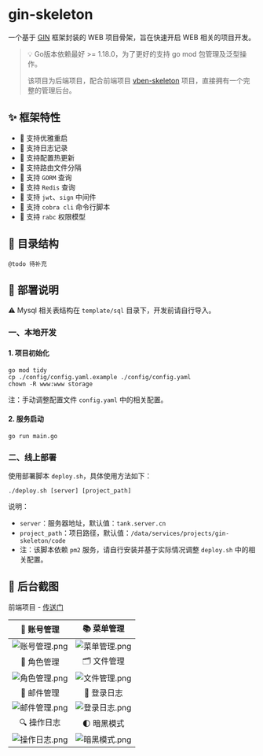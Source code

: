 # gin-skeleton

一个基于 [GIN](https://github.com/gin-gonic/gin) 框架封装的 WEB 项目骨架，旨在快速开启 WEB 相关的项目开发。

> 💡 Go版本依赖最好 >= 1.18.0，为了更好的支持 go mod 包管理及泛型操作。
> 
> 该项目为后端项目，配合前端项目 [vben-skeleton](https://github.com/mesfreeman/vben-skeleton) 项目，直接拥有一个完整的管理后台。

## ✨ 框架特性

* 🍥 支持优雅重启
* 🍤 支持日志记录
* 🍣 支持配置热更新
* 🍔 支持路由文件分隔
* 🍕 支持 `GORM` 查询
* 🌮 支持 `Redis` 查询
* 🍵 支持 `jwt`、`sign` 中间件 
* 🍟 支持 `cobra cli` 命令行脚本
* 🍭 支持 `rabc` 权限模型

## 🌴 目录结构

```text
@todo 待补充
```

## 📖 部署说明

⚠️ Mysql 相关表结构在 `template/sql` 目录下，开发前请自行导入。

### 一、本地开发

#### 1. 项目初始化

```shell
go mod tidy
cp ./config/config.yaml.example ./config/config.yaml
chown -R www:www storage
```
注：手动调整配置文件 `config.yaml` 中的相关配置。

#### 2. 服务启动

```shell
go run main.go
```

### 二、线上部署

使用部署脚本 `deploy.sh`，具体使用方法如下：

```shell
./deploy.sh [server] [project_path]
```

说明：

* `server`：服务器地址，默认值：`tank.server.cn`
* `project_path`：项目路径，默认值：`/data/services/projects/gin-skeleton/code`
* 注：该脚本依赖 `pm2` 服务，请自行安装并基于实际情况调整 `deploy.sh` 中的相关配置。

## 🎨 后台截图

前端项目 - [传送门](https://github.com/mesfreeman/vben-skeleton)

|                                                                 🙅 账号管理                                                                 |                                   📚 菜单管理                                    |
|:---------------------------------------------------------------------------------------------------------------------------------------:|:----------------------------------------------------------------------------:|
| ![账号管理.png](https://file.dandy.fun/picgo/swap/iShot_2022-11-08_17.03.55.png?imageView2/0/q/70%7Cimageslim%7CimageMogr2/thumbnail/1500x) | ![菜单管理.png](https://file.dandy.fun/picgo/swap/iShot_2022-11-08_17.04.38.png?imageView2/0/q/70%7Cimageslim%7CimageMogr2/thumbnail/1500x) |
|                                                                 👨 角色管理                                                                 |                                   🗂 文件管理                                    |
| ![角色管理.png](https://file.dandy.fun/picgo/swap/iShot_2022-11-08_17.04.53.png?imageView2/0/q/70%7Cimageslim%7CimageMogr2/thumbnail/1500x) | ![文件管理.png](https://file.dandy.fun/picgo/swap/iShot_2022-11-08_17.06.01.png?imageView2/0/q/70%7Cimageslim%7CimageMogr2/thumbnail/1500x) |
|                                                                 📨 邮件管理                                                                 |                                   📝 登录日志                                    |
|      ![邮件管理.png](https://file.dandy.fun/picgo/swap/202406172233282.png?imageView2/0/q/70%7Cimageslim%7CimageMogr2/thumbnail/1500x)      | ![登录日志.png](https://file.dandy.fun/picgo/swap/iShot_2022-11-08_17.06.36.png?imageView2/0/q/70%7Cimageslim%7CimageMogr2/thumbnail/1500x) |
|                                                                 🔍 操作日志                                                                 |                                   🌓 暗黑模式                                    |
| ![操作日志.png](https://file.dandy.fun/picgo/swap/iShot_2022-11-08_17.34.23.png?imageView2/0/q/70%7Cimageslim%7CimageMogr2/thumbnail/1500x) | ![暗黑模式.png](https://file.dandy.fun/picgo/swap/iShot_2022-11-08_17.09.37.png?imageView2/0/q/70%7Cimageslim%7CimageMogr2/thumbnail/1500x) |
